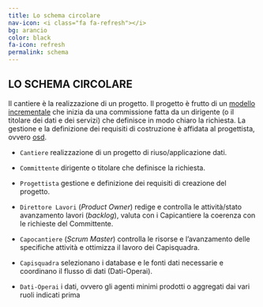 ```yaml
---
title: Lo schema circolare
nav-icon: <i class="fa fa-refresh"></i>
bg: arancio
color: black
fa-icon: refresh
permalink: schema
---
```


## [<i class="fa fa-angle-up"></i>](#a-chi-si-rivolge) LO SCHEMA CIRCOLARE [<i class="fa fa-angle-down"></i>](#glossario)  

Il cantiere è la realizzazione di un progetto. Il progetto è frutto di un [modello incrementale](https://it.wikipedia.org/wiki/Modello_incrementale) che inizia da una commissione fatta da un dirigente (o il titolare dei dati e dei servizi) che definisce in modo chiaro la richiesta. La gestione e la definizione dei requisiti di costruzione è affidata al progettista, ovvero [osd](http://www.opensensorsdata.it/#about-me). 

- <code>Cantiere</code> <i class="fa fa-long-arrow-right"></i> realizzazione di un progetto di riuso/applicazione dati.

- <code>Committente</code> <i class="fa fa-long-arrow-right"></i> dirigente o titolare che definisce la richiesta.

- <code>Progettista</code> <i class="fa fa-long-arrow-right"></i> gestione e definizione dei requisiti di creazione del progetto. 

- <code>Direttore Lavori</code> <i class="fa fa-long-arrow-right"></i> (*Product Owner*) redige e controlla le attività/stato avanzamento lavori (*backlog*), valuta con i Capicantiere la coerenza con le richieste del Committente.

- <code>Capocantiere</code> <i class="fa fa-long-arrow-right"></i> (*Scrum Master*) controlla le risorse e l’avanzamento delle specifiche attività e ottimizza il lavoro dei Capisquadra.

- <code>Capisquadra</code> <i class="fa fa-long-arrow-right"></i> selezionano i database e le fonti dati necessarie e coordinano il flusso di dati (Dati-Operai).

- <code>Dati-Operai</code> <i class="fa fa-long-arrow-right"></i> i dati, ovvero gli agenti minimi prodotti o aggregati dai vari ruoli indicati prima
